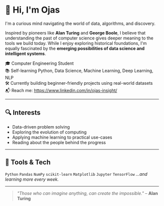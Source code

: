 # 👋 Hi, I'm Ojas

I'm a curious mind navigating the world of data, algorithms, and discovery.

Inspired by pioneers like **Alan Turing** and **George Boole**, I believe that understanding the past of computer science gives deeper meaning to the tools we build today. While I enjoy exploring historical foundations, I'm equally fascinated by the **emerging possibilities of data science and intelligent systems**.

🎓 Computer Engineering Student  
📚 Self-learning Python, Data Science, Machine Learning, Deep Learning, NLP  
🛠️ Currently building beginner-friendly projects using real-world datasets  
📬 Reach me: https://www.linkedin.com/in/ojas-insight/

---

## 🔍 Interests
- Data-driven problem solving
- Exploring the evolution of computing
- Applying machine learning to practical use-cases
- Reading about the people behind the progress

---

## 🧰 Tools & Tech
`Python` `Pandas` `NumPy` `scikit-learn` `Matplotlib` `Jupyter` `TensorFlow`
*...and learning more every week.*

---

> _"Those who can imagine anything, can create the impossible."_ – **Alan Turing**
